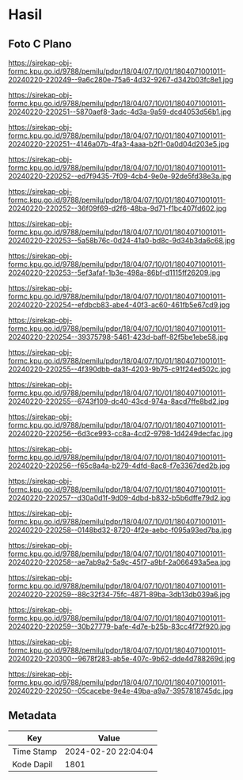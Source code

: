 # Hasil

## Foto C Plano

https://sirekap-obj-formc.kpu.go.id/9788/pemilu/pdpr/18/04/07/10/01/1804071001011-20240220-220249--9a6c280e-75a6-4d32-9267-d342b03fc8e1.jpg

https://sirekap-obj-formc.kpu.go.id/9788/pemilu/pdpr/18/04/07/10/01/1804071001011-20240220-220251--5870aef8-3adc-4d3a-9a59-dcd4053d56b1.jpg

https://sirekap-obj-formc.kpu.go.id/9788/pemilu/pdpr/18/04/07/10/01/1804071001011-20240220-220251--4146a07b-4fa3-4aaa-b2f1-0a0d04d203e5.jpg

https://sirekap-obj-formc.kpu.go.id/9788/pemilu/pdpr/18/04/07/10/01/1804071001011-20240220-220252--ed7f9435-7f09-4cb4-9e0e-92de5fd38e3a.jpg

https://sirekap-obj-formc.kpu.go.id/9788/pemilu/pdpr/18/04/07/10/01/1804071001011-20240220-220252--36f09f69-d2f6-48ba-9d71-f1bc407fd602.jpg

https://sirekap-obj-formc.kpu.go.id/9788/pemilu/pdpr/18/04/07/10/01/1804071001011-20240220-220253--5a58b76c-0d24-41a0-bd8c-9d34b3da6c68.jpg

https://sirekap-obj-formc.kpu.go.id/9788/pemilu/pdpr/18/04/07/10/01/1804071001011-20240220-220253--5ef3afaf-1b3e-498a-86bf-d1115ff26209.jpg

https://sirekap-obj-formc.kpu.go.id/9788/pemilu/pdpr/18/04/07/10/01/1804071001011-20240220-220254--efdbcb83-abe4-40f3-ac60-461fb5e67cd9.jpg

https://sirekap-obj-formc.kpu.go.id/9788/pemilu/pdpr/18/04/07/10/01/1804071001011-20240220-220254--39375798-5461-423d-baff-82f5be1ebe58.jpg

https://sirekap-obj-formc.kpu.go.id/9788/pemilu/pdpr/18/04/07/10/01/1804071001011-20240220-220255--4f390dbb-da3f-4203-9b75-c91f24ed502c.jpg

https://sirekap-obj-formc.kpu.go.id/9788/pemilu/pdpr/18/04/07/10/01/1804071001011-20240220-220255--6743f109-dc40-43cd-974a-8acd7ffe8bd2.jpg

https://sirekap-obj-formc.kpu.go.id/9788/pemilu/pdpr/18/04/07/10/01/1804071001011-20240220-220256--6d3ce993-cc8a-4cd2-9798-1d4249decfac.jpg

https://sirekap-obj-formc.kpu.go.id/9788/pemilu/pdpr/18/04/07/10/01/1804071001011-20240220-220256--f65c8a4a-b279-4dfd-8ac8-f7e3367ded2b.jpg

https://sirekap-obj-formc.kpu.go.id/9788/pemilu/pdpr/18/04/07/10/01/1804071001011-20240220-220257--d30a0d1f-9d09-4dbd-b832-b5b6dffe79d2.jpg

https://sirekap-obj-formc.kpu.go.id/9788/pemilu/pdpr/18/04/07/10/01/1804071001011-20240220-220258--0148bd32-8720-4f2e-aebc-f095a93ed7ba.jpg

https://sirekap-obj-formc.kpu.go.id/9788/pemilu/pdpr/18/04/07/10/01/1804071001011-20240220-220258--ae7ab9a2-5a9c-45f7-a9bf-2a066493a5ea.jpg

https://sirekap-obj-formc.kpu.go.id/9788/pemilu/pdpr/18/04/07/10/01/1804071001011-20240220-220259--88c32f34-75fc-4871-89ba-3db13db039a6.jpg

https://sirekap-obj-formc.kpu.go.id/9788/pemilu/pdpr/18/04/07/10/01/1804071001011-20240220-220259--30b27779-bafe-4d7e-b25b-83cc4f72f920.jpg

https://sirekap-obj-formc.kpu.go.id/9788/pemilu/pdpr/18/04/07/10/01/1804071001011-20240220-220300--9678f283-ab5e-407c-9b62-dde4d788269d.jpg

https://sirekap-obj-formc.kpu.go.id/9788/pemilu/pdpr/18/04/07/10/01/1804071001011-20240220-220250--05cacebe-9e4e-49ba-a9a7-3957818745dc.jpg


## Metadata

| Key        | Value               |
| ---------- | ------------------- |
| Time Stamp | 2024-02-20 22:04:04 |
| Kode Dapil | 1801                |



